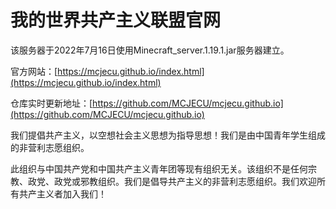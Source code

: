 # 我的世界共产主义联盟官网

该服务器于2022年7月16日使用Minecraft_server.1.19.1.jar服务器建立。


官方网站：[https://mcjecu.github.io/index.html](https://mcjecu.github.io/index.html)

仓库实时更新地址：[https://github.com/MCJECU/mcjecu.github.io](https://github.com/MCJECU/mcjecu.github.io)

我们提倡共产主义，以空想社会主义思想为指导思想！我们是由中国青年学生组成的非营利志愿组织。

此组织与中国共产党和中国共产主义青年团等现有组织无关。该组织不是任何宗教、政党、政党或邪教组织。我们是倡导共产主义的非营利志愿组织。我们欢迎所有共产主义者加入我们！
